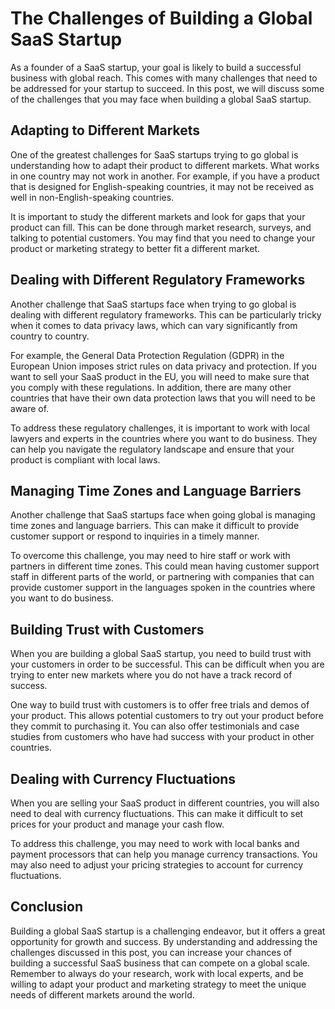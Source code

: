# The Challenges of Building a Global SaaS Startup

As a founder of a SaaS startup, your goal is likely to build a successful business with global reach. This comes with many challenges that need to be addressed for your startup to succeed. In this post, we will discuss some of the challenges that you may face when building a global SaaS startup.

## Adapting to Different Markets

One of the greatest challenges for SaaS startups trying to go global is understanding how to adapt their product to different markets. What works in one country may not work in another. For example, if you have a product that is designed for English-speaking countries, it may not be received as well in non-English-speaking countries.

It is important to study the different markets and look for gaps that your product can fill. This can be done through market research, surveys, and talking to potential customers. You may find that you need to change your product or marketing strategy to better fit a different market.

## Dealing with Different Regulatory Frameworks

Another challenge that SaaS startups face when trying to go global is dealing with different regulatory frameworks. This can be particularly tricky when it comes to data privacy laws, which can vary significantly from country to country.

For example, the General Data Protection Regulation (GDPR) in the European Union imposes strict rules on data privacy and protection. If you want to sell your SaaS product in the EU, you will need to make sure that you comply with these regulations. In addition, there are many other countries that have their own data protection laws that you will need to be aware of.

To address these regulatory challenges, it is important to work with local lawyers and experts in the countries where you want to do business. They can help you navigate the regulatory landscape and ensure that your product is compliant with local laws.

## Managing Time Zones and Language Barriers

Another challenge that SaaS startups face when going global is managing time zones and language barriers. This can make it difficult to provide customer support or respond to inquiries in a timely manner.

To overcome this challenge, you may need to hire staff or work with partners in different time zones. This could mean having customer support staff in different parts of the world, or partnering with companies that can provide customer support in the languages spoken in the countries where you want to do business.

## Building Trust with Customers

When you are building a global SaaS startup, you need to build trust with your customers in order to be successful. This can be difficult when you are trying to enter new markets where you do not have a track record of success.

One way to build trust with customers is to offer free trials and demos of your product. This allows potential customers to try out your product before they commit to purchasing it. You can also offer testimonials and case studies from customers who have had success with your product in other countries.

## Dealing with Currency Fluctuations

When you are selling your SaaS product in different countries, you will also need to deal with currency fluctuations. This can make it difficult to set prices for your product and manage your cash flow.

To address this challenge, you may need to work with local banks and payment processors that can help you manage currency transactions. You may also need to adjust your pricing strategies to account for currency fluctuations.

## Conclusion

Building a global SaaS startup is a challenging endeavor, but it offers a great opportunity for growth and success. By understanding and addressing the challenges discussed in this post, you can increase your chances of building a successful SaaS business that can compete on a global scale. Remember to always do your research, work with local experts, and be willing to adapt your product and marketing strategy to meet the unique needs of different markets around the world.